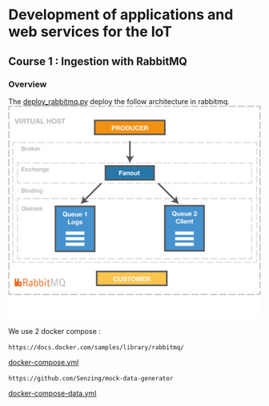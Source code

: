 # Development of applications and web services for the IoT 
## Course 1 : Ingestion with RabbitMQ
### Overview
The [deploy_rabbitmq.py](deploy_rabbitmq.py) deploy the follow architecture in rabbitmq.
![](archi_example.png)

We use 2 docker compose :

`https://docs.docker.com/samples/library/rabbitmq/`

[docker-compose.yml](docker-compose.yml])

`https://github.com/Senzing/mock-data-generator`

[docker-compose-data.yml](docker-compose-data.yml])


